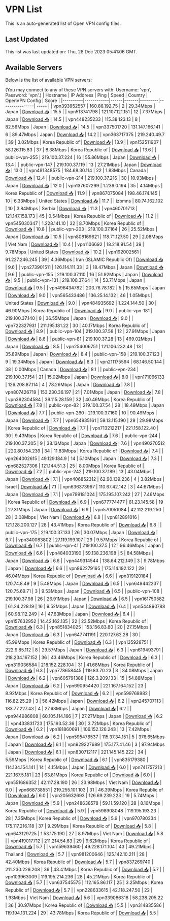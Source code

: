 # VPN List

This is an auto-generated list of Open VPN config files.

## Last Updated

This list was last updated on: Thu, 28 Dec 2023 05:41:06 GMT.

## Available Servers

Below is the list of available VPN servers:

(You may connect to any of these VPN servers with: Username: 'vpn', Password: 'vpn'.)
| Hostname | IP Address | Ping | Speed | Country | OpenVPN Config | Score |
|----------|------------|------|-------|---------|----------------| ----- |
| vpn393952557 | 160.86.192.75 | 2 | 29.34Mbps | Japan | [Download 📥](./configs/server_0_JP.ovpn) | 15.5 |
| vpn513741798 | 121.107.121.151 | 12 | 7.37Mbps | Japan | [Download 📥](./configs/server_1_JP.ovpn) | 14.5 |
| vpn448235233 | 115.38.123.13 | 8 | 82.56Mbps | Japan | [Download 📥](./configs/server_2_JP.ovpn) | 14.5 |
| vpn337501720 | 131.147.166.141 | 6 | 89.47Mbps | Japan | [Download 📥](./configs/server_3_JP.ovpn) | 14.2 |
| vpn363717375 | 219.240.49.7 | 39 | 3.02Mbps | Korea Republic of | [Download 📥](./configs/server_4_KR.ovpn) | 13.9 |
| vpn152511907 | 58.126.115.83 | 37 | 8.38Mbps | Korea Republic of | [Download 📥](./configs/server_5_KR.ovpn) | 13.6 |
| public-vpn-255 | 219.100.37.224 | 16 | 55.86Mbps | Japan | [Download 📥](./configs/server_6_JP.ovpn) | 13.4 |
| public-vpn-147 | 219.100.37.119 | 13 | 27.21Mbps | Japan | [Download 📥](./configs/server_7_JP.ovpn) | 13.0 |
| vpn491348575 | 184.68.30.114 | 22 | 1.83Mbps | Canada | [Download 📥](./configs/server_8_CA.ovpn) | 12.4 |
| public-vpn-214 | 219.100.37.216 | 30 | 10.93Mbps | Japan | [Download 📥](./configs/server_9_JP.ovpn) | 12.0 |
| vpn137607299 | 1.239.0.194 | 35 | 4.14Mbps | Korea Republic of | [Download 📥](./configs/server_10_KR.ovpn) | 11.9 |
| vpn867075084 | 198.46.174.145 | 10 | 6.33Mbps | United States | [Download 📥](./configs/server_11_US.ovpn) | 11.7 |
| izbmns | 80.74.162.102 | 10 | 3.84Mbps | Serbia | [Download 📥](./configs/server_12_RS.ovpn) | 11.3 |
| vpn460701713 | 121.147.158.173 | 45 | 0.54Mbps | Korea Republic of | [Download 📥](./configs/server_13_KR.ovpn) | 11.2 |
| vpn545030347 | 1.228.141.10 | 32 | 8.70Mbps | Korea Republic of | [Download 📥](./configs/server_14_KR.ovpn) | 10.8 |
| public-vpn-203 | 219.100.37.164 | 26 | 25.52Mbps | Japan | [Download 📥](./configs/server_15_JP.ovpn) | 10.5 |
| vpn808169621 | 118.71.127.50 | 29 | 2.08Mbps | Viet Nam | [Download 📥](./configs/server_16_VN.ovpn) | 10.4 |
| vpn1106692 | 18.218.91.54 | 39 | 9.78Mbps | United States | [Download 📥](./configs/server_17_US.ovpn) | 10.2 |
| vpn192002561 | 91.227.246.245 | 39 | 4.36Mbps | Iran (ISLAMIC Republic Of) | [Download 📥](./configs/server_18_IR.ovpn) | 9.6 |
| vpn273901511 | 126.114.111.33 | 3 | 18.47Mbps | Japan | [Download 📥](./configs/server_19_JP.ovpn) | 9.6 |
| public-vpn-155 | 219.100.37.110 | 16 | 51.92Mbps | Japan | [Download 📥](./configs/server_20_JP.ovpn) | 9.5 |
| public-vpn-131 | 219.100.37.64 | 14 | 53.71Mbps | Japan | [Download 📥](./configs/server_21_JP.ovpn) | 9.5 |
| vpn496434782 | 203.76.78.182 | 5 | 15.65Mbps | Japan | [Download 📥](./configs/server_22_JP.ovpn) | 9.0 |
| vpn565433486 | 136.25.14.132 | 46 | 1.05Mbps | United States | [Download 📥](./configs/server_23_US.ovpn) | 9.0 |
| vpn484935692 | 1.224.144.50 | 30 | 46.90Mbps | Korea Republic of | [Download 📥](./configs/server_24_KR.ovpn) | 9.0 |
| public-vpn-181 | 219.100.37.140 | 8 | 36.55Mbps | Japan | [Download 📥](./configs/server_25_JP.ovpn) | 9.0 |
| vpn722327931 | 211.195.181.22 | 30 | 40.17Mbps | Korea Republic of | [Download 📥](./configs/server_26_KR.ovpn) | 8.9 |
| public-vpn-104 | 219.100.37.58 | 12 | 27.91Mbps | Japan | [Download 📥](./configs/server_27_JP.ovpn) | 8.6 |
| public-vpn-81 | 219.100.37.28 | 13 | 469.02Mbps | Japan | [Download 📥](./configs/server_28_JP.ovpn) | 8.5 |
| vpn254006751 | 121.106.232.48 | 13 | 35.89Mbps | Japan | [Download 📥](./configs/server_29_JP.ovpn) | 8.4 |
| public-vpn-158 | 219.100.37.123 | 9 | 19.34Mbps | Japan | [Download 📥](./configs/server_30_JP.ovpn) | 8.3 |
| vpn211175594 | 68.146.50.144 | 38 | 0.00Mbps | Canada | [Download 📥](./configs/server_31_CA.ovpn) | 8.1 |
| public-vpn-234 | 219.100.37.154 | 21 | 15.02Mbps | Japan | [Download 📥](./configs/server_32_JP.ovpn) | 8.0 |
| vpn171066133 | 126.208.87.114 | 4 | 78.26Mbps | Japan | [Download 📥](./configs/server_33_JP.ovpn) | 7.8 |
| vpn807426719 | 153.230.36.197 | 21 | 7.01Mbps | Japan | [Download 📥](./configs/server_34_JP.ovpn) | 7.8 |
| vpn392304584 | 39.115.28.159 | 32 | 40.46Mbps | Korea Republic of | [Download 📥](./configs/server_35_KR.ovpn) | 7.8 |
| public-vpn-82 | 219.100.37.54 | 28 | 18.49Mbps | Japan | [Download 📥](./configs/server_36_JP.ovpn) | 7.7 |
| public-vpn-260 | 219.100.37.160 | 10 | 90.49Mbps | Japan | [Download 📥](./configs/server_37_JP.ovpn) | 7.7 |
| vpn654935161 | 59.13.115.190 | 29 | 29.98Mbps | Korea Republic of | [Download 📥](./configs/server_38_KR.ovpn) | 7.7 |
| vpn713212217 | 221.158.122.40 | 30 | 9.43Mbps | Korea Republic of | [Download 📥](./configs/server_39_KR.ovpn) | 7.6 |
| public-vpn-244 | 219.100.37.205 | 9 | 38.13Mbps | Japan | [Download 📥](./configs/server_40_JP.ovpn) | 7.6 |
| vpn490270512 | 220.80.154.239 | 34 | 11.83Mbps | Korea Republic of | [Download 📥](./configs/server_41_KR.ovpn) | 7.4 |
| vpn264002615 | 49.129.184.9 | 14 | 5.10Mbps | Japan | [Download 📥](./configs/server_42_JP.ovpn) | 7.3 |
| vpn682527306 | 121.144.51.3 | 25 | 8.00Mbps | Korea Republic of | [Download 📥](./configs/server_43_KR.ovpn) | 7.2 |
| public-vpn-242 | 219.100.37.189 | 13 | 43.04Mbps | Japan | [Download 📥](./configs/server_44_JP.ovpn) | 7.1 |
| vpn406852312 | 62.90.139.236 | 4 | 3.82Mbps | Israel | [Download 📥](./configs/server_45_IL.ovpn) | 7.1 |
| vpn636373967 | 110.67.42.142 | 3 | 44.67Mbps | Japan | [Download 📥](./configs/server_46_JP.ovpn) | 7.1 |
| vpn799181024 | 175.195.107.242 | 27 | 7.46Mbps | Korea Republic of | [Download 📥](./configs/server_47_KR.ovpn) | 6.9 |
| vpn677774477 | 61.23.145.58 | 19 | 27.31Mbps | Japan | [Download 📥](./configs/server_48_JP.ovpn) | 6.9 |
| vpn570051084 | 42.112.219.250 | 28 | 3.08Mbps | Viet Nam | [Download 📥](./configs/server_49_VN.ovpn) | 6.8 |
| vpn812891016 | 121.128.200.127 | 28 | 43.41Mbps | Korea Republic of | [Download 📥](./configs/server_50_KR.ovpn) | 6.8 |
| public-vpn-175 | 219.100.37.133 | 26 | 30.07Mbps | Japan | [Download 📥](./configs/server_51_JP.ovpn) | 6.7 |
| vpn340083802 | 27.119.199.107 | 29 | 9.57Mbps | Korea Republic of | [Download 📥](./configs/server_52_KR.ovpn) | 6.7 |
| public-vpn-41 | 219.100.37.5 | 12 | 96.46Mbps | Japan | [Download 📥](./configs/server_53_JP.ovpn) | 6.6 |
| vpn484033190 | 59.138.236.198 | 5 | 84.58Mbps | Japan | [Download 📥](./configs/server_54_JP.ovpn) | 6.6 |
| vpn449314544 | 138.64.212.149 | 3 | 9.78Mbps | Japan | [Download 📥](./configs/server_55_JP.ovpn) | 6.6 |
| vpn862279195 | 175.114.192.122 | 29 | 46.04Mbps | Korea Republic of | [Download 📥](./configs/server_56_KR.ovpn) | 6.6 |
| vpn319120184 | 120.74.8.49 | 9 | 5.48Mbps | Japan | [Download 📥](./configs/server_57_JP.ovpn) | 6.5 |
| vpn649442237 | 120.75.69.71 | 3 | 9.53Mbps | Japan | [Download 📥](./configs/server_58_JP.ovpn) | 6.5 |
| public-vpn-108 | 219.100.37.98 | 26 | 26.91Mbps | Japan | [Download 📥](./configs/server_59_JP.ovpn) | 6.5 |
| vpn161750582 | 61.24.228.19 | 16 | 9.52Mbps | Japan | [Download 📥](./configs/server_60_JP.ovpn) | 6.4 |
| vpn544890788 | 60.98.112.249 | 4 | 47.63Mbps | Japan | [Download 📥](./configs/server_61_JP.ovpn) | 6.4 |
| vpn157632952 | 14.42.162.135 | 22 | 23.52Mbps | Korea Republic of | [Download 📥](./configs/server_62_KR.ovpn) | 6.3 |
| vpn851834025 | 153.156.83.80 | 20 | 27.15Mbps | Japan | [Download 📥](./configs/server_63_JP.ovpn) | 6.3 |
| vpn647741191 | 220.127.62.28 | 30 | 45.99Mbps | Korea Republic of | [Download 📥](./configs/server_64_KR.ovpn) | 6.3 |
| vpn135928751 | 222.9.85.112 | 8 | 29.57Mbps | Japan | [Download 📥](./configs/server_65_JP.ovpn) | 6.3 |
| vpn619493791 | 218.234.167.152 | 36 | 43.46Mbps | Korea Republic of | [Download 📥](./configs/server_66_KR.ovpn) | 6.3 |
| vpn319036584 | 218.152.228.104 | 31 | 41.68Mbps | Korea Republic of | [Download 📥](./configs/server_67_KR.ovpn) | 6.3 |
| vpn778658445 | 119.83.70.23 | 3 | 34.08Mbps | Japan | [Download 📥](./configs/server_68_JP.ovpn) | 6.2 |
| vpn605791388 | 126.3.209.133 | 15 | 54.88Mbps | Japan | [Download 📥](./configs/server_69_JP.ovpn) | 6.2 |
| vpn690954420 | 221.167.164.152 | 23 | 8.92Mbps | Korea Republic of | [Download 📥](./configs/server_70_KR.ovpn) | 6.2 |
| vpn599768982 | 116.82.25.29 | 3 | 56.42Mbps | Japan | [Download 📥](./configs/server_71_JP.ovpn) | 6.2 |
| vpn245707113 | 183.77.227.43 | 4 | 27.63Mbps | Japan | [Download 📥](./configs/server_72_JP.ovpn) | 6.2 |
| vpn944986808 | 60.105.114.166 | 7 | 27.27Mbps | Japan | [Download 📥](./configs/server_73_JP.ovpn) | 6.2 |
| vpn433831723 | 175.193.52.36 | 30 | 3.72Mbps | Korea Republic of | [Download 📥](./configs/server_74_KR.ovpn) | 6.2 |
| vpn181860691 | 106.152.126.243 | 13 | 7.42Mbps | Japan | [Download 📥](./configs/server_75_JP.ovpn) | 6.2 |
| vpn595476537 | 115.37.34.151 | 5 | 376.65Mbps | Japan | [Download 📥](./configs/server_76_JP.ovpn) | 6.1 |
| vpn929227689 | 175.177.41.46 | 3 | 97.94Mbps | Japan | [Download 📥](./configs/server_77_JP.ovpn) | 6.1 |
| vpn830712117 | 221.145.145.222 | 34 | 5.59Mbps | Korea Republic of | [Download 📥](./configs/server_78_KR.ovpn) | 6.1 |
| vpn835179380 | 114.134.154.141 | 14 | 4.15Mbps | Japan | [Download 📥](./configs/server_79_JP.ovpn) | 6.0 |
| vpn741757213 | 221.167.5.181 | 23 | 63.81Mbps | Korea Republic of | [Download 📥](./configs/server_80_KR.ovpn) | 6.0 |
| vpn551686352 | 42.117.28.190 | 26 | 23.98Mbps | Viet Nam | [Download 📥](./configs/server_81_VN.ovpn) | 6.0 |
| vpn668738551 | 219.255.101.103 | 31 | 46.39Mbps | Korea Republic of | [Download 📥](./configs/server_82_KR.ovpn) | 6.0 |
| vpn205632693 | 126.69.239.223 | 19 | 5.74Mbps | Japan | [Download 📥](./configs/server_83_JP.ovpn) | 5.9 |
| vpn248638578 | 59.11.59.120 | 28 | 8.16Mbps | Korea Republic of | [Download 📥](./configs/server_84_KR.ovpn) | 5.9 |
| vpn598908048 | 119.195.193.23 | 28 | 7.35Mbps | Korea Republic of | [Download 📥](./configs/server_85_KR.ovpn) | 5.9 |
| vpn970780334 | 175.117.216.118 | 37 | 9.29Mbps | Korea Republic of | [Download 📥](./configs/server_86_KR.ovpn) | 5.8 |
| vpn643129725 | 1.53.175.190 | 27 | 8.97Mbps | Viet Nam | [Download 📥](./configs/server_87_VN.ovpn) | 5.8 |
| vpn419017712 | 211.214.54.63 | 29 | 9.62Mbps | Korea Republic of | [Download 📥](./configs/server_88_KR.ovpn) | 5.7 |
| vpn159639460 | 49.228.171.104 | 43 | 49.21Mbps | Thailand | [Download 📥](./configs/server_89_TH.ovpn) | 5.7 |
| vpn981200646 | 125.142.10.211 | 28 | 42.40Mbps | Korea Republic of | [Download 📥](./configs/server_90_KR.ovpn) | 5.7 |
| vpn837269740 | 211.230.229.208 | 36 | 43.41Mbps | Korea Republic of | [Download 📥](./configs/server_91_KR.ovpn) | 5.7 |
| vpn103963009 | 119.195.214.236 | 28 | 45.21Mbps | Korea Republic of | [Download 📥](./configs/server_92_KR.ovpn) | 5.7 |
| vpn637545575 | 112.165.86.117 | 25 | 3.25Mbps | Korea Republic of | [Download 📥](./configs/server_93_KR.ovpn) | 5.7 |
| vpn228633615 | 42.118.247.50 | 22 | 1.93Mbps | Viet Nam | [Download 📥](./configs/server_94_VN.ovpn) | 5.6 |
| vpn339086318 | 58.238.205.22 | 36 | 30.97Mbps | Korea Republic of | [Download 📥](./configs/server_95_KR.ovpn) | 5.5 |
| vpn314835586 | 119.194.131.224 | 29 | 43.78Mbps | Korea Republic of | [Download 📥](./configs/server_96_KR.ovpn) | 5.5 |
